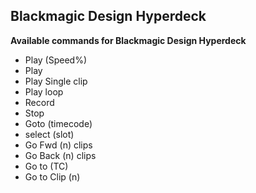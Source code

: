 ## Blackmagic Design Hyperdeck

**Available commands for Blackmagic Design Hyperdeck**

* Play (Speed%)
* Play
* Play Single clip
* Play loop
* Record
* Stop
* Goto (timecode)
* select (slot)
* Go Fwd (n) clips
* Go Back (n) clips
* Go to (TC)
* Go to Clip (n)
